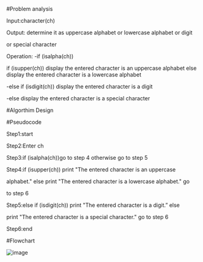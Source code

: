 #Problem analysis

Input:character(ch)

Output: determine it as uppercase alphabet or lowercase alphabet or digit

or special character

Operation: -if (isalpha(ch))

if (isupper(ch)) display the entered character is an uppercase alphabet   else display the entered character is a lowercase alphabet       

-else if (isdigit(ch)) display the entered character is a digit

-else display the entered character is a special character   

#Algorthim Design

#Pseudocode

Step1:start

Step2:Enter ch

Step3:if (isalpha(ch))go to step 4 otherwise go to step 5

Step4:if (isupper(ch)) print "The entered character is an uppercase

alphabet." else print "The entered character is a lowercase alphabet." go

to step 6

Step5:else if (isdigit(ch)) print "The entered character is a digit.” else

print "The entered character is a special character." go to step 6

Step6:end

#Flowchart

![image](https://github.com/SWEG-2015EC-Batch/Free-Thinkers/assets/117913089/e8b69b5f-a905-4622-b80e-0ec53eb6f090)


